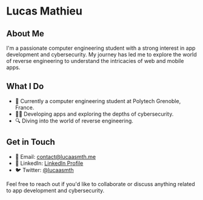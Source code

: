 # Lucas Mathieu

## About Me

I'm a passionate computer engineering student with a strong interest in app development and cybersecurity. My journey has led me to explore the world of reverse engineering to understand the intricacies of web and mobile apps.

## What I Do

- 💼 Currently a computer engineering student at Polytech Grenoble, France.
- 👨‍💻 Developing apps and exploring the depths of cybersecurity.
- 🔍 Diving into the world of reverse engineering.

## Get in Touch

- 📧 Email: [contact@lucaasmth.me](mailto:contact@lucaasmth.me)
- 💼 LinkedIn: [LinkedIn Profile](https://www.linkedin.com/in/lucas--mathieu/)
- 🐦 Twitter: [@lucaasmth](https://twitter.com/lucaasmth)

Feel free to reach out if you'd like to collaborate or discuss anything related to app development and cybersecurity.
